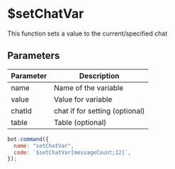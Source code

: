 # $setChatVar

This function sets a value to the current/specified chat

## Parameters

| Parameter | Description                    |
| --------- | ------------------------------ |
| name      | Name of the variable           |
| value     | Value for variable             |
| chatId    | chat if for setting (optional) |
| table     | Table (optional)               |

```javascript
bot.command({
  name: "setChatVar",
  code: `$setChatVar[messageCount;12]`,
});
```
